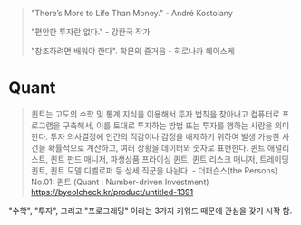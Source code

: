 > "There’s More to Life Than Money." - André Kostolany
> 
> "편안한 투자란 없다." - 강환국 작가
>
> "창조하려면 배워야 한다". 학문의 즐거움 - 히로나카 헤이스케


# Quant
> 퀸트는 고도의 수학 및 통계 지식을 이용해서 투자 법칙을 찾아내고 컴퓨터로 프로그램을 구축해서, 이를 토대로 투자하는 방법 또는 투자를 행하는 사람을 의미한다. 투자 의사결정에 인간의 직감이나 감정을 배제하기 위하여 발생 가능한 사건을 확률적으로 계산하고, 여러 상황을 데이터와 숫자로 표현한다. 퀸트 애널리스트, 퀸트 펀드 매니저, 파생상품 프라이싱 퀸트, 퀸트 리스크 매니저, 트레이딩 퀸트, 퀸트 모델 디벨로퍼 등 상세 직군을 나뉜다. - 더퍼슨스(the Persons) No.01: 퀀트 (Quant : Number-driven Investment) https://byeolcheck.kr/product/untitled-1391

"수학", "투자", 그리고 "프로그래밍" 이라는 3가지 키워드 때문에 관심을 갖기 시작 함. 
